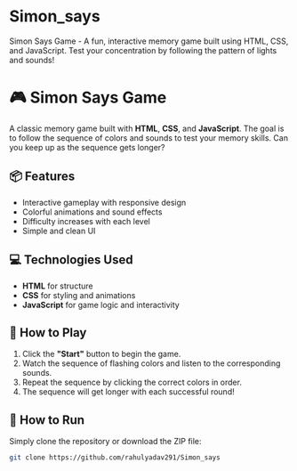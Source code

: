# Simon_says
Simon Says Game - A fun, interactive memory game built using HTML, CSS, and JavaScript. Test your concentration by following the pattern of lights and sounds!
# 🎮 Simon Says Game

A classic memory game built with **HTML**, **CSS**, and **JavaScript**. The goal is to follow the sequence of colors and sounds to test your memory skills. Can you keep up as the sequence gets longer?

## 📦 Features
- Interactive gameplay with responsive design
- Colorful animations and sound effects
- Difficulty increases with each level
- Simple and clean UI

## 💻 Technologies Used
- **HTML** for structure
- **CSS** for styling and animations
- **JavaScript** for game logic and interactivity

## 🚀 How to Play
1. Click the **"Start"** button to begin the game.
2. Watch the sequence of flashing colors and listen to the corresponding sounds.
3. Repeat the sequence by clicking the correct colors in order.
4. The sequence will get longer with each successful round!

## 📂 How to Run
Simply clone the repository or download the ZIP file:
```bash
git clone https://github.com/rahulyadav291/Simon_says
